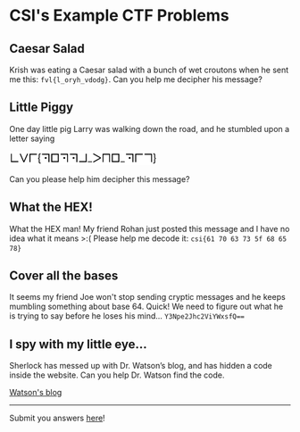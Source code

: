 # CSI's Example CTF Problems

## Caesar Salad

Krish was eating a Caesar salad with a bunch of wet croutons when he sent me this:
`fvl{l_oryh_vdodg}`. Can you help me decipher his message?

## Little Piggy

One day little pig Larry was walking down the road, and he stumbled upon a letter saying

![Little Piggy](peppa.png "Little Piggy")

Can you please help him decipher this message?

## What the HEX!

What the HEX man! My friend Rohan just posted this message and I have no idea what it means &gt;:( Please help me decode it: `csi{61 70 63 73 5f 68 65 78}`

## Cover all the bases

It seems my friend Joe won&#39;t stop sending cryptic messages and he keeps mumbling something about base 64. Quick! We need to figure out what he is trying to say before he loses his mind... `Y3Npe2Jhc2ViYWxsfQ==`

## I spy with my little eye…

Sherlock has messed up with Dr. Watson’s blog, and has hidden a code inside the website. Can you help Dr. Watson find the code.

[Watson's blog](watson_blog.md "Watson's Blog")

***

Submit you answers [here](https://docs.google.com/forms/d/e/1FAIpQLSeoeU8_nMeeAKkl2cZ9GW4QdN5P0LIT7qp4rN-BnBXMjNI-Uw/viewform "Answer form")!
